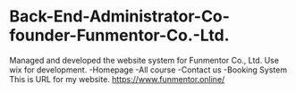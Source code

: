 # Back-End-Administrator-Co-founder-Funmentor-Co.-Ltd.
Managed and developed the website system for Funmentor Co., Ltd.
Use wix for development.
-Homepage
-All course
-Contact us
-Booking System
This is URL for my website.
https://www.funmentor.online/
